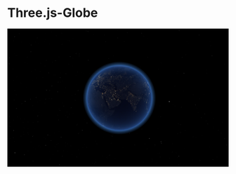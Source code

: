 # Three.js-Globe

![globe](https://github.com/jonathanleejono/Three.js-Globe/blob/main/assets/globe_scene.png)
